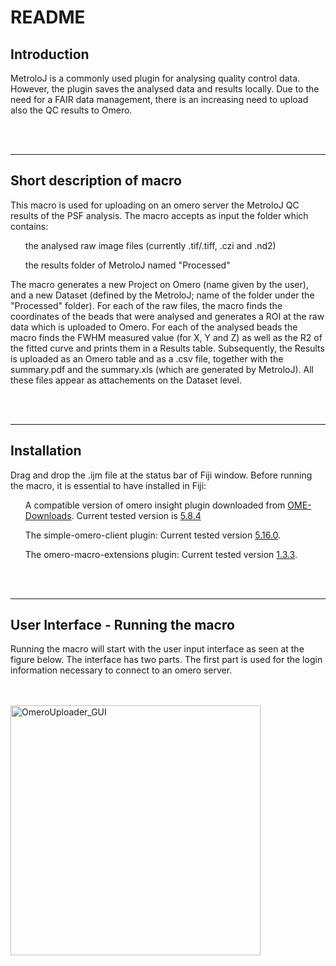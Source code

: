 <h1>README</h1>
<h2>Introduction</h2>
<p>MetroloJ is a commonly used plugin for analysing quality control data. However, the plugin saves the analysed data and results locally.
Due to the need for a FAIR data management, there is an increasing need to upload also the QC results to Omero.</p>
<br><br>
<hr>
<h2>Short description of macro</h2>
This macro is used for uploading on an omero server the MetroloJ QC results of the PSF analysis. 
The macro accepts as input the folder which contains:

<ul>the analysed raw image files (currently .tif/.tiff, .czi and .nd2)</ul>
<ul>the results folder of MetroloJ named "Processed"</ul>
<p>The macro generates a new Project on Omero (name given by the user), and a new Dataset (defined by the MetroloJ; name of the folder under the "Processed" folder).
For each of the raw files, the macro finds the coordinates of the beads that were analysed and generates a ROI at the raw data which is uploaded to Omero.
For each of the analysed beads the macro finds the FWHM measured value (for X, Y and Z) as well as the R2 of the fitted curve and prints them in a Results table. 
Subsequently, the Results is uploaded as an Omero table and as a .csv file,  together with the summary.pdf and the summary.xls (which are generated by MetroloJ). All these files appear as attachements on the Dataset level.</p>
<br><br>
<hr>
<h2>Installation</h2>
Drag and drop the .ijm file at the status bar of Fiji window.
Before running the macro, it is essential to have installed in Fiji:
<ul>A compatible version of omero insight plugin downloaded from <a href="https://www.openmicroscopy.org/omero/downloads/">OME-Downloads</a>. Current tested version is <a href="https://github.com/ome/omero-insight/releases/download/v5.8.4/omero_ij-5.8.4-all.jar">5.8.4</a></ul>
<ul>The simple-omero-client plugin: Current tested version <a href="https://github.com/GReD-Clermont/simple-omero-client/releases/tag/5.16.0/">5.16.0</a>.</ul>
<ul>The omero-macro-extensions plugin: Current tested version <a href="https://github.com/GReD-Clermont/omero_macro-extensions/releases/tag/1.3.3/">1.3.3</a>.</ul>
<br><br>
<hr>
<h2>User Interface - Running the macro</h2>
<p>Running the macro will start with the user input interface as seen at the figure below.
The interface has two parts. The first part is used for the login information necessary to connect to an omero server.</p>
<br><br>
<img width="400" alt="OmeroUploader_GUI" src="https://github.com/user-attachments/assets/d9ae9227-bfd7-4139-920b-312c5b56e0f8">
